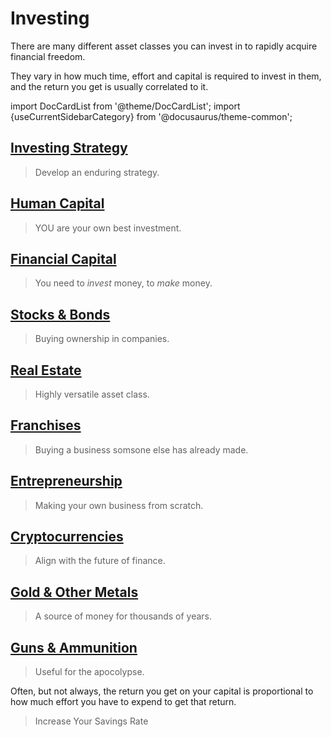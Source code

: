 # Investing

There are many different asset classes you can invest in to rapidly acquire financial freedom. 

They vary in how much time, effort and capital is required to invest in them, and the return you get is usually correlated to it.

import DocCardList from '@theme/DocCardList';
import {useCurrentSidebarCategory} from '@docusaurus/theme-common';

<DocCardList items={useCurrentSidebarCategory().items}/>

## [Investing Strategy](investing-strategy.md)
>Develop an enduring strategy.

## [Human Capital](human-capital.md) 
>YOU are your own best investment.

## [Financial Capital](financial-capital.md) 
>You need to *invest* money, to *make* money.

## [Stocks & Bonds](stocks-bonds.md) 
>Buying ownership in companies.

## [Real Estate](real-estate.md) 
>Highly versatile asset class.

## [Franchises](franchises.md) 
>Buying a business somsone else has already made.

## [Entrepreneurship](entrepreneurship.md) 
>Making your own business from scratch.

## [Cryptocurrencies](cryptocurrencies.md) 
>Align with the future of finance.

## [Gold & Other Metals](gold.md) 
>A source of money for thousands of years.

## [Guns & Ammunition](guns.md) 
>Useful for the apocolypse.

Often, but not always, the return you get on your capital is proportional to how much effort you have to expend to get that return.

>Increase Your Savings Rate